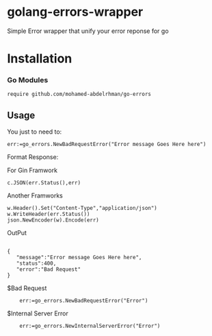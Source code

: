 # golang-errors-wrapper
Simple Error wrapper that unify your error reponse for go


# Installation

### Go Modules
`require github.com/mohamed-abdelrhman/go-errors`



## Usage

You just to need to:

`err:=go_errors.NewBadRequestError("Error message Goes Here here")`


Format Response:

For Gin Framwork
```
c.JSON(err.Status(),err)
```
Another Framworks

```
w.Header().Set("Content-Type","application/json")
w.WriteHeader(err.Status())
json.NewEncoder(w).Encode(err)
```

OutPut
```

{
   "message":"Error message Goes Here here",
   "status":400,
   "error":"Bad Request"
}

```

$Bad Request
```
	err:=go_errors.NewBadRequestError("Error")
```

$Internal Server Error
```
	err:=go_errors.NewInternalServerError("Error")
```

